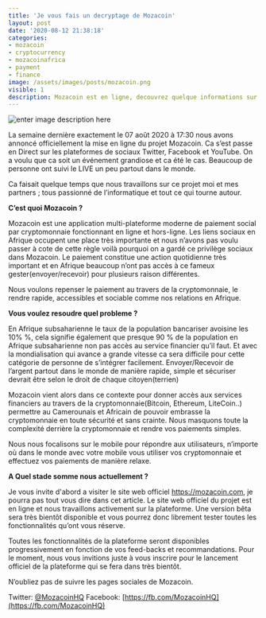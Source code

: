 ```yaml
---
title: 'Je vous fais un decryptage de Mozacoin'
layout: post
date: '2020-08-12 21:38:18'
categories:
- mozacoin
- cryptocurrency
- mozacoinafrica
- payment
- finance
image: /assets/images/posts/mozacoin.png
visible: 1
description: Mozacoin est en ligne, decouvrez quelque informations sur le projet et ce qu'on veut mettre en place.
---
```


![enter image description here](https://mozacoin.com/static/og-default-74dcba71d2d7ca1826d8c00c3688e976.png)



La semaine dernière exactement le 07 août 2020 à 17:30 nous avons annoncé officiellement la mise en ligne du projet Mozacoin. Ca s’est passe en Direct sur les plateformes de sociaux Twitter, Facebook et YouTube. On a voulu que ca soit un événement grandiose et ca été le cas. Beaucoup de personne ont suivi le LIVE un peu partout dans le monde.  
  
Ca faisait quelque temps que nous travaillons sur ce projet moi et mes partners ; tous passionné de l’informatique et tout ce qui tourne autour.

**C’est quoi Mozacoin ?**

Mozacoin est une application multi-plateforme moderne de paiement social par cryptomonnaie fonctionnant en ligne et hors-ligne. Les liens sociaux en Afrique occupent une place très importante et nous n’avons pas voulu passer à cote de cette règle voilà pourquoi on a gardé ce privilège sociaux dans Mozacoin. Le paiement constitue une action quotidienne très important et en Afrique beaucoup n’ont pas accès à ce fameux gester(envoyer/recevoir) pour plusieurs raison différentes.

Nous voulons repenser le paiement au travers de la cryptomonnaie, le rendre rapide, accessibles et sociable comme nos relations en Afrique.

**Vous voulez resoudre quel probleme ?**

En Afrique subsaharienne le taux de la population bancariser avoisine les 10% %, cela signifie également que presque 90 % de la population en Afrique subsaharienne non pas accès au service financier qu’il faut. Et avec la mondialisation qui avance a grande vitesse ca sera difficile pour cette catégorie de personne de s’intégrer facilement. Envoyer/Recevoir de l’argent partout dans le monde de manière rapide, simple et sécuriser devrait être selon le droit de chaque citoyen(terrien)

Mozacoin vient alors dans ce contexte pour donner accès aux services financiers au travers de la cryptomonnaie(Bitcoin, Ethereum, LiteCoin..) permettre au Camerounais et Africain de pouvoir embrasse la cryptomonnaie en toute sécurité et sans crainte. Nous masquons toute la complexité derrière la cryptomonnaie et rendre vos paiements simples.

Nous nous focalisons sur le mobile pour répondre aux utilisateurs, n’importe où dans le monde avec votre mobile vous utiliser vos cryptomonnaie et effectuez vos paiements de manière relaxe.

**A Quel stade somme nous actuellement ?**

Je vous invite d'abord a visiter le site web officiel https://mozacoin.com, je pourra pas tout vous dire dans cet article. Le site web officiel du projet est en ligne et nous travaillons activement sur la plateforme. Une version bêta sera très bientôt disponible et vous pourrez donc librement tester toutes les fonctionnalités qu’ont vous réserve.  
  
Toutes les fonctionnalités de la plateforme seront disponibles progressivement en fonction de vos feed-backs et recommandations. Pour le moment, nous vous invitions juste à vous inscrire pour le lancement officiel de la plateforme qui se fera dans très bientôt.  
  
N’oubliez pas de suivre les pages sociales de Mozacoin.

Twitter: [@MozacoinHQ](https://twitter.com/MozacoinHQ)
Facebook: [https://fb.com/MozacoinHQ](https://fb.com/MozacoinHQ)


